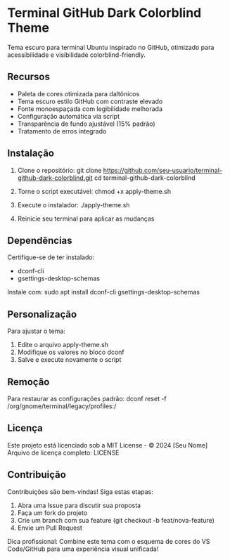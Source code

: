 Terminal GitHub Dark Colorblind Theme
====================================

Tema escuro para terminal Ubuntu inspirado no GitHub, otimizado para acessibilidade e visibilidade colorblind-friendly.

Recursos
--------
- Paleta de cores otimizada para daltônicos
- Tema escuro estilo GitHub com contraste elevado
- Fonte monoespaçada com legibilidade melhorada
- Configuração automática via script
- Transparência de fundo ajustável (15% padrão)
- Tratamento de erros integrado

Instalação
----------
1. Clone o repositório:
   git clone https://github.com/seu-usuario/terminal-github-dark-colorblind.git
   cd terminal-github-dark-colorblind

2. Torne o script executável:
   chmod +x apply-theme.sh

3. Execute o instalador:
   ./apply-theme.sh

4. Reinicie seu terminal para aplicar as mudanças

Dependências
------------
Certifique-se de ter instalado:
- dconf-cli
- gsettings-desktop-schemas

Instale com:
sudo apt install dconf-cli gsettings-desktop-schemas

Personalização
--------------
Para ajustar o tema:
1. Edite o arquivo apply-theme.sh
2. Modifique os valores no bloco dconf
3. Salve e execute novamente o script

Remoção
-------
Para restaurar as configurações padrão:
dconf reset -f /org/gnome/terminal/legacy/profiles:/

Licença
-------
Este projeto está licenciado sob a MIT License - © 2024 [Seu Nome]
Arquivo de licença completo: LICENSE

Contribuição
------------
Contribuições são bem-vindas! Siga estas etapas:
1. Abra uma Issue para discutir sua proposta
2. Faça um fork do projeto
3. Crie um branch com sua feature (git checkout -b feat/nova-feature)
4. Envie um Pull Request

Dica profissional: Combine este tema com o esquema de cores do VS Code/GitHub para uma experiência visual unificada!

